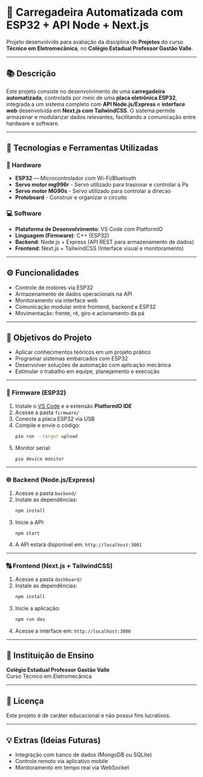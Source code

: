 # 🚜 Carregadeira Automatizada com ESP32 + API Node + Next.js

Projeto desenvolvido para avaliação da disciplina de **Projetos** do curso **Técnico em Eletromecânica**, no **Colégio Estadual Professor Gastão Valle**.

---

## 📚 Descrição

Este projeto consiste no desenvolvimento de uma **carregadeira automatizada**, controlada por meio de uma **placa eletrônica ESP32**, integrada a um sistema completo com **API Node.js/Express** e **interface web** desenvolvida em **Next.js com TailwindCSS**. O sistema permite armazenar e modularizar dados relevantes, facilitando a comunicação entre hardware e software.

---

## 🧹 Tecnologias e Ferramentas Utilizadas

### 🔧 Hardware
- **ESP32** — Microcontrolador com Wi-Fi/Bluetooth
- **Servo motor mg996r**  - Servo utilizado para trasionar e controlar a Pa
- **Servo motor MG90s** - Servo utilizado para controlar a direcao
- **Protoboard** - Construir e organizar o circuito

### 💻 Software
- **Plataforma de Desenvolvimento**: VS Code com PlatformIO
- **Linguagem (Firmware)**: C++ (ESP32)
- **Backend**: Node.js + Express (API REST para armazenamento de dados)
- **Frontend**: Next.js + TailwindCSS (Interface visual e monitoramento)

---

## ⚙️ Funcionalidades

- Controle de motores via ESP32
- Armazenamento de dados operacionais na API 
- Monitoramento via interface web
- Comunicação modular entre frontend, backend e ESP32
- Movimentação: frente, ré, giro e acionamento da pá

---

## 📆 Objetivos do Projeto

- Aplicar conhecimentos teóricos em um projeto prático
- Programar sistemas embarcados com ESP32
- Desenvolver soluções de automação com aplicação mecânica
- Estimular o trabalho em equipe, planejamento e execução

---


### 🚀 Firmware (ESP32)

1. Instale o [VS Code](https://code.visualstudio.com/) e a extensão **PlatformIO IDE**
2. Acesse a pasta `firmware/`
3. Conecte a placa ESP32 via USB
4. Compile e envie o código:
   ```bash
   pio run --target upload
   ```
5. Monitor serial:
   ```bash
   pio device monitor
   ```

---

### 🌐 Backend (Node.js/Express)

1. Acesse a pasta `backend/`
2. Instale as dependências:
   ```bash
   npm install
   ```
3. Inicie a API:
   ```bash
   npm start
   ```
4. A API estará disponível em: `http://localhost:3001`

---

### 🔠 Frontend (Next.js + TailwindCSS)

1. Acesse a pasta `dashboard/`
2. Instale as dependências:
   ```bash
   npm install
   ```
3. Inicie a aplicação:
   ```bash
   npm run dev
   ```
4. Acesse a interface em: `http://localhost:3000`

---

## 🏫 Instituição de Ensino

**Colégio Estadual Professor Gastão Valle**  
Curso Técnico em Eletromecânica

---

## 📄 Licença

Este projeto é de caráter educacional e não possui fins lucrativos.

---

## 💡 Extras (Ideias Futuras)

- Integração com banco de dados (MongoDB ou SQLite)
- Controle remoto via aplicativo mobile
- Monitoramento em tempo real via WebSocket

